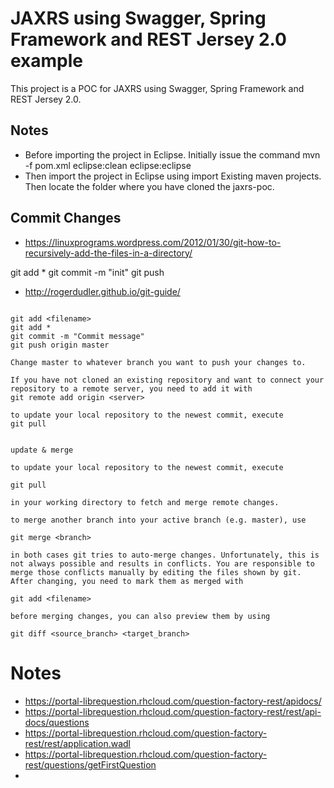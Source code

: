 JAXRS using Swagger, Spring Framework and REST Jersey 2.0 example
=================
This project is a POC for JAXRS using Swagger, Spring Framework and REST Jersey 2.0.

Notes
-------------

* Before importing the project in Eclipse. Initially issue the command mvn -f pom.xml eclipse:clean eclipse:eclipse
* Then import the project in Eclipse using import Existing maven projects. Then locate the folder where you have cloned the jaxrs-poc.


Commit Changes
--------------

* https://linuxprograms.wordpress.com/2012/01/30/git-how-to-recursively-add-the-files-in-a-directory/

git add *
git commit -m "init"
git push

* http://rogerdudler.github.io/git-guide/

```

git add <filename>
git add *
git commit -m "Commit message"
git push origin master

Change master to whatever branch you want to push your changes to.

If you have not cloned an existing repository and want to connect your repository to a remote server, you need to add it with
git remote add origin <server>

to update your local repository to the newest commit, execute 
git pull


update & merge

to update your local repository to the newest commit, execute 

git pull

in your working directory to fetch and merge remote changes.

to merge another branch into your active branch (e.g. master), use

git merge <branch>

in both cases git tries to auto-merge changes. Unfortunately, this is not always possible and results in conflicts. You are responsible to merge those conflicts manually by editing the files shown by git. After changing, you need to mark them as merged with

git add <filename>

before merging changes, you can also preview them by using

git diff <source_branch> <target_branch>

```

Notes
========

* https://portal-librequestion.rhcloud.com/question-factory-rest/apidocs/
* https://portal-librequestion.rhcloud.com/question-factory-rest/rest/api-docs/questions
* https://portal-librequestion.rhcloud.com/question-factory-rest/rest/application.wadl
* https://portal-librequestion.rhcloud.com/question-factory-rest/questions/getFirstQuestion
* 

